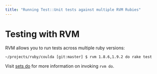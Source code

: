 ```yaml
---
title: "Running Test::Unit tests against multiple RVM Rubies"
---
```


Testing with RVM
================
RVM allows you to run tests across multiple ruby versions:
    
    ~/projects/ruby/coulda [git:master] $ rvm 1.8.6,1.9.2 do rake test

Visit [sets do](/set/do/) for more information on invoking `rvm do`.
